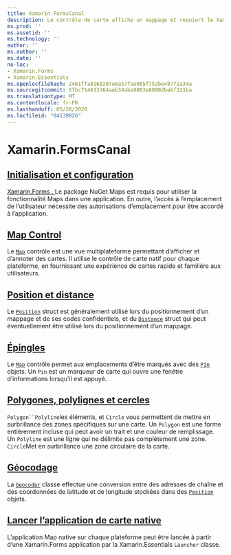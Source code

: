 ```yaml
---
title: Xamarin.FormsCanal
description: Le contrôle de carte affiche un mappage et requiert le Xamarin.Forms . Mappe le package NuGet.
ms.prod: ''
ms.assetid: ''
ms.technology: ''
author: ''
ms.author: ''
ms.date: ''
no-loc:
- Xamarin.Forms
- Xamarin.Essentials
ms.openlocfilehash: 2461ffa8168207e6a57fae005f752be48772a34a
ms.sourcegitcommit: 57bc714633364aeb34aba9803e88802bebf321ba
ms.translationtype: MT
ms.contentlocale: fr-FR
ms.lasthandoff: 05/28/2020
ms.locfileid: "84139826"
---
```

# <a name="xamarinforms-map"></a>Xamarin.FormsCanal

## <a name="initialization-and-configuration"></a>[Initialisation et configuration](setup.md)

[ Xamarin.Forms . ](https://www.nuget.org/packages/Xamarin.Forms.Maps/)Le package NuGet Maps est requis pour utiliser la fonctionnalité Maps dans une application. En outre, l’accès à l’emplacement de l’utilisateur nécessite des autorisations d’emplacement pour être accordé à l’application.

## <a name="map-control"></a>[Map Control](map.md)

Le [`Map`](xref:Xamarin.Forms.Maps.Map) contrôle est une vue multiplateforme permettant d’afficher et d’annoter des cartes. Il utilise le contrôle de carte natif pour chaque plateforme, en fournissant une expérience de cartes rapide et familière aux utilisateurs.

## <a name="position-and-distance"></a>[Position et distance](position-distance.md)

Le [`Position`](xref:Xamarin.Forms.Maps.Position) struct est généralement utilisé lors du positionnement d’un mappage et de ses codes confidentiels, et du [`Distance`](xref:Xamarin.Forms.Maps.Distance) struct qui peut éventuellement être utilisé lors du positionnement d’un mappage.

## <a name="pins"></a>[Épingles](pins.md)

Le [`Map`](xref:Xamarin.Forms.Maps.Map) contrôle permet aux emplacements d’être marqués avec des [`Pin`](xref:Xamarin.Forms.Maps.Pin) objets. Un `Pin` est un marqueur de carte qui ouvre une fenêtre d’informations lorsqu’il est appuyé.

## <a name="polygons-polylines-and-circles"></a>[Polygones, polylignes et cercles](polygons.md)

`Polygon``Polyline`les éléments, et `Circle` vous permettent de mettre en surbrillance des zones spécifiques sur une carte. Un `Polygon` est une forme entièrement incluse qui peut avoir un trait et une couleur de remplissage. Un `Polyline` est une ligne qui ne délimite pas complètement une zone. `Circle`Met en surbrillance une zone circulaire de la carte.

## <a name="geocoding"></a>[Géocodage](geocoder.md)

La [`Geocoder`](xref:Xamarin.Forms.Maps.Geocoder) classe effectue une conversion entre des adresses de chaîne et des coordonnées de latitude et de longitude stockées dans des [`Position`](xref:Xamarin.Forms.Maps.Position) objets.

## <a name="launch-the-native-map-app"></a>[Lancer l’application de carte native](native-map-app.md)

L’application Map native sur chaque plateforme peut être lancée à partir d’une Xamarin.Forms application par la Xamarin.Essentials `Launcher` classe.
